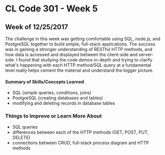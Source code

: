 # CL Code 301 - Week 5
## Week of 12/25/2017

The challenge in this week was getting comfortable using SQL, node.js, and PostgreSQL together to build simple, full-stack applications. The success was in gaining a stronger understanding of RESTful HTTP methods, and how data is accessed and displayed between the client-side and server-side. I found that studying the code demos in-depth and trying to clarify what's happening with each HTTP method/SQL query at a fundamental level really helps cement the material and understand the bigger picture.

#### Summary of Skills/Concepts Learned

- SQL (simple queries, conditions, joins)
- PostgreSQL (creating databases and tables)
- modifying and deleting records in database tables

### Things to Improve or Learn More About

- SQL queries
- differences between each of the HTTP methods (GET, POST, PUT, DELETE)
- connections between CRUD, full-stack process diagram and HTTP methods